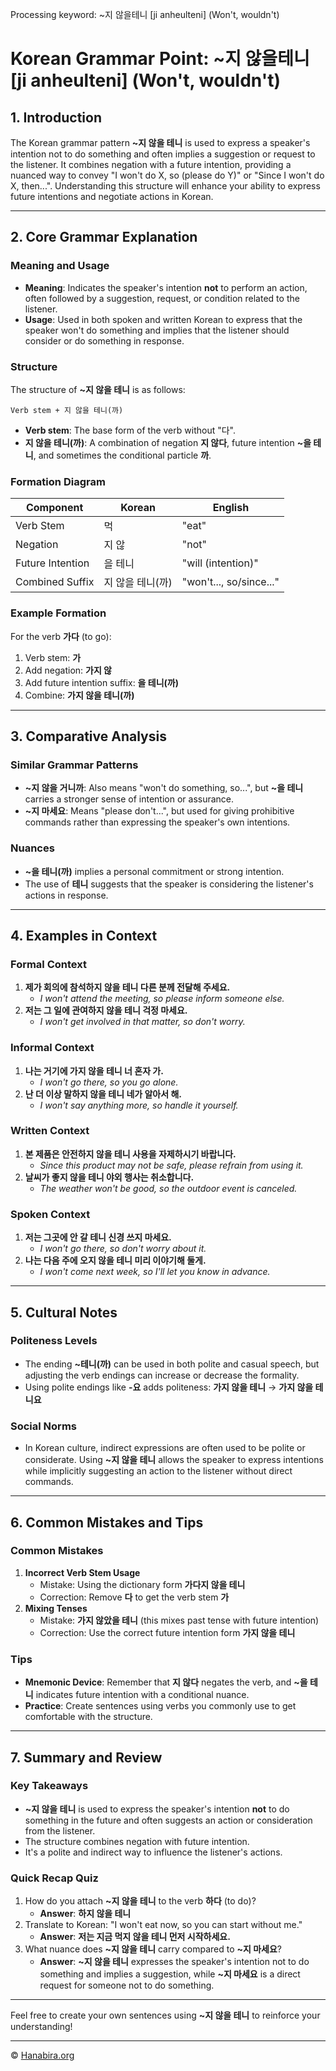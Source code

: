 Processing keyword: ~지 않을테니 [ji anheulteni] (Won't, wouldn't)
# Korean Grammar Point: ~지 않을테니 [ji anheulteni] (Won't, wouldn't)

## 1. Introduction
The Korean grammar pattern **~지 않을 테니** is used to express a speaker's intention not to do something and often implies a suggestion or request to the listener. It combines negation with a future intention, providing a nuanced way to convey "I won't do X, so (please do Y)" or "Since I won't do X, then...". Understanding this structure will enhance your ability to express future intentions and negotiate actions in Korean.

---
## 2. Core Grammar Explanation
### Meaning and Usage
- **Meaning**: Indicates the speaker's intention **not** to perform an action, often followed by a suggestion, request, or condition related to the listener.
- **Usage**: Used in both spoken and written Korean to express that the speaker won't do something and implies that the listener should consider or do something in response.
### Structure
The structure of **~지 않을 테니** is as follows:
```
Verb stem + 지 않을 테니(까)
```
- **Verb stem**: The base form of the verb without "다".
- **지 않을 테니(까)**: A combination of negation **지 않다**, future intention **~을 테니**, and sometimes the conditional particle **까**.
### Formation Diagram
| Component        | Korean                    | English                      |
|------------------|---------------------------|------------------------------|
| Verb Stem        | 먹                       | "eat"                        |
| Negation         | 지 않                    | "not"                        |
| Future Intention | 을 테니                  | "will (intention)"           |
| Combined Suffix  | 지 않을 테니(까)          | "won't..., so/since..."      |
### Example Formation
For the verb **가다** (to go):
1. Verb stem: **가**
2. Add negation: **가지 않**
3. Add future intention suffix: **을 테니(까)**
4. Combine: **가지 않을 테니(까)**
---
## 3. Comparative Analysis
### Similar Grammar Patterns
- **~지 않을 거니까**: Also means "won't do something, so...", but **~을 테니** carries a stronger sense of intention or assurance.
- **~지 마세요**: Means "please don't...", but used for giving prohibitive commands rather than expressing the speaker's own intentions.
### Nuances
- **~을 테니(까)** implies a personal commitment or strong intention.
- The use of **테니** suggests that the speaker is considering the listener's actions in response.
---
## 4. Examples in Context
### Formal Context
1. **제가 회의에 **참석하지 않을 테니** 다른 분께 전달해 주세요.**
   - *I won't attend the meeting, so please inform someone else.*
2. **저는 그 일에 **관여하지 않을 테니** 걱정 마세요.**
   - *I won't get involved in that matter, so don't worry.*
### Informal Context
1. **나는 거기에 **가지 않을 테니** 너 혼자 가.**
   - *I won't go there, so you go alone.*
2. **난 더 이상 **말하지 않을 테니** 네가 알아서 해.**
   - *I won't say anything more, so handle it yourself.*
### Written Context
1. **본 제품은 안전하지 않을 테니 사용을 자제하시기 바랍니다.**
   - *Since this product may not be safe, please refrain from using it.*
2. **날씨가 좋지 않을 테니 야외 행사는 취소합니다.**
   - *The weather won't be good, so the outdoor event is canceled.*
### Spoken Context
1. **저는 그곳에 **안 갈 테니** 신경 쓰지 마세요.**
   - *I won't go there, so don't worry about it.*
2. **나는 다음 주에 **오지 않을 테니** 미리 이야기해 둘게.**
   - *I won't come next week, so I'll let you know in advance.*
---
## 5. Cultural Notes
### Politeness Levels
- The ending **~테니(까)** can be used in both polite and casual speech, but adjusting the verb endings can increase or decrease the formality.
- Using polite endings like **-요** adds politeness: **가지 않을 테니** → **가지 않을 테니요**
### Social Norms
- In Korean culture, indirect expressions are often used to be polite or considerate. Using **~지 않을 테니** allows the speaker to express intentions while implicitly suggesting an action to the listener without direct commands.
---
## 6. Common Mistakes and Tips
### Common Mistakes
1. **Incorrect Verb Stem Usage**
   - Mistake: Using the dictionary form **가다지 않을 테니**
   - Correction: Remove **다** to get the verb stem **가**
2. **Mixing Tenses**
   - Mistake: **가지 않았을 테니** (this mixes past tense with future intention)
   - Correction: Use the correct future intention form **가지 않을 테니**
### Tips
- **Mnemonic Device**: Remember that **지 않다** negates the verb, and **~을 테니** indicates future intention with a conditional nuance.
- **Practice**: Create sentences using verbs you commonly use to get comfortable with the structure.
---
## 7. Summary and Review
### Key Takeaways
- **~지 않을 테니** is used to express the speaker's intention **not** to do something in the future and often suggests an action or consideration from the listener.
- The structure combines negation with future intention.
- It's a polite and indirect way to influence the listener's actions.
### Quick Recap Quiz
1. How do you attach **~지 않을 테니** to the verb **하다** (to do)?
   - **Answer**: **하지 않을 테니**
2. Translate to Korean: "I won't eat now, so you can start without me."
   - **Answer**: **저는 지금 먹지 않을 테니 먼저 시작하세요.**
3. What nuance does **~지 않을 테니** carry compared to **~지 마세요**?
   - **Answer**: **~지 않을 테니** expresses the speaker's intention not to do something and implies a suggestion, while **~지 마세요** is a direct request for someone not to do something.
---
Feel free to create your own sentences using **~지 않을 테니** to reinforce your understanding!

---
© [Hanabira.org](https://hanabira.org)
